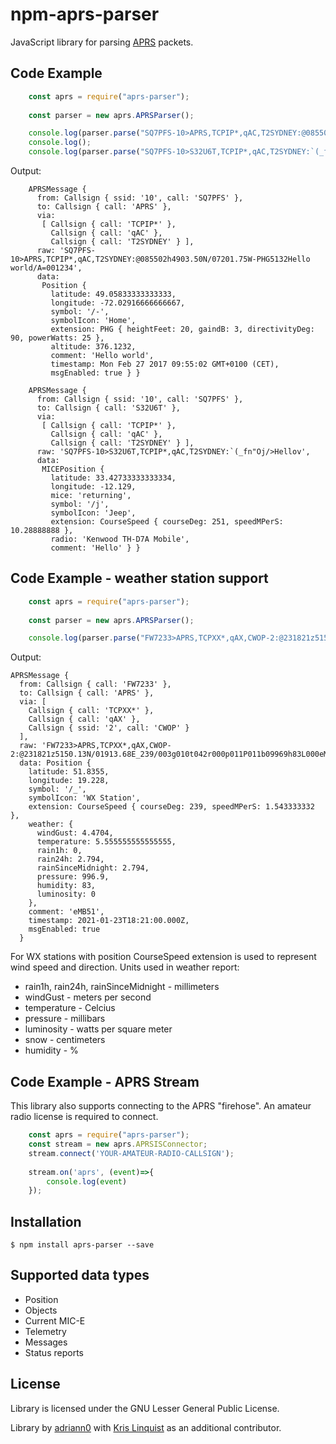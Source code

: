 # npm-aprs-parser

JavaScript library for parsing [APRS](http://www.aprs.org/) packets. 

## Code Example

```javascript
    const aprs = require("aprs-parser");
    
    const parser = new aprs.APRSParser();

    console.log(parser.parse("SQ7PFS-10>APRS,TCPIP*,qAC,T2SYDNEY:@085502h4903.50N/07201.75W-PHG5132Hello world/A=001234"));
    console.log();
    console.log(parser.parse("SQ7PFS-10>S32U6T,TCPIP*,qAC,T2SYDNEY:`(_fn\"Oj/>Hellov"));
```

Output:

```
    APRSMessage {
      from: Callsign { ssid: '10', call: 'SQ7PFS' },
      to: Callsign { call: 'APRS' },
      via: 
       [ Callsign { call: 'TCPIP*' },
         Callsign { call: 'qAC' },
         Callsign { call: 'T2SYDNEY' } ],
      raw: 'SQ7PFS-10>APRS,TCPIP*,qAC,T2SYDNEY:@085502h4903.50N/07201.75W-PHG5132Hello world/A=001234',
      data: 
       Position {
         latitude: 49.05833333333333,
         longitude: -72.02916666666667,
         symbol: '/-',
         symbolIcon: 'Home',
         extension: PHG { heightFeet: 20, gaindB: 3, directivityDeg: 90, powerWatts: 25 },
         altitude: 376.1232,
         comment: 'Hello world',
         timestamp: Mon Feb 27 2017 09:55:02 GMT+0100 (CET),
         msgEnabled: true } }
    
    APRSMessage {
      from: Callsign { ssid: '10', call: 'SQ7PFS' },
      to: Callsign { call: 'S32U6T' },
      via: 
       [ Callsign { call: 'TCPIP*' },
         Callsign { call: 'qAC' },
         Callsign { call: 'T2SYDNEY' } ],
      raw: 'SQ7PFS-10>S32U6T,TCPIP*,qAC,T2SYDNEY:`(_fn"Oj/>Hellov',
      data: 
       MICEPosition {
         latitude: 33.42733333333334,
         longitude: -12.129,
         mice: 'returning',
         symbol: '/j',
         symbolIcon: 'Jeep',
         extension: CourseSpeed { courseDeg: 251, speedMPerS: 10.28888888 },
         radio: 'Kenwood TH-D7A Mobile',
         comment: 'Hello' } }

```

## Code Example - weather station support
```javascript
    const aprs = require("aprs-parser");
    
    const parser = new aprs.APRSParser();

    console.log(parser.parse("FW7233>APRS,TCPXX*,qAX,CWOP-2:@231821z5150.13N/01913.68E_239/003g010t042r000p011P011b09969h83L000eMB51"));
```

Output:
```
APRSMessage {
  from: Callsign { call: 'FW7233' },
  to: Callsign { call: 'APRS' },
  via: [
    Callsign { call: 'TCPXX*' },
    Callsign { call: 'qAX' },
    Callsign { ssid: '2', call: 'CWOP' }
  ],
  raw: 'FW7233>APRS,TCPXX*,qAX,CWOP-2:@231821z5150.13N/01913.68E_239/003g010t042r000p011P011b09969h83L000eMB51',
  data: Position {
    latitude: 51.8355,
    longitude: 19.228,
    symbol: '/_',
    symbolIcon: 'WX Station',
    extension: CourseSpeed { courseDeg: 239, speedMPerS: 1.543333332 },
    weather: {
      windGust: 4.4704,
      temperature: 5.555555555555555,
      rain1h: 0,
      rain24h: 2.794,
      rainSinceMidnight: 2.794,
      pressure: 996.9,
      humidity: 83,
      luminosity: 0
    },
    comment: 'eMB51',
    timestamp: 2021-01-23T18:21:00.000Z,
    msgEnabled: true
  }
```

For WX stations with position CourseSpeed extension is used to represent wind speed and direction. Units used in weather report:
- rain1h, rain24h, rainSinceMidnight - millimeters
- windGust - meters per second
- temperature - Celcius
- pressure - millibars
- luminosity - watts per square meter
- snow - centimeters
- humidity - %

## Code Example - APRS Stream

This library also supports connecting to the APRS "firehose".  An amateur radio license is required to connect.


```javascript
    const aprs = require("aprs-parser");
    const stream = new aprs.APRSISConnector;
    stream.connect('YOUR-AMATEUR-RADIO-CALLSIGN');
    
    stream.on('aprs', (event)=>{
        console.log(event)
    });
```


## Installation

```
$ npm install aprs-parser --save
```

## Supported data types

* Position
* Objects
* Current MIC-E
* Telemetry
* Messages
* Status reports

## License

Library is licensed under the GNU Lesser General Public License. 


Library by [adriann0](https://github.com/adriann0) with [Kris Linquist](http://www.github.com/klinquist) as an additional contributor.